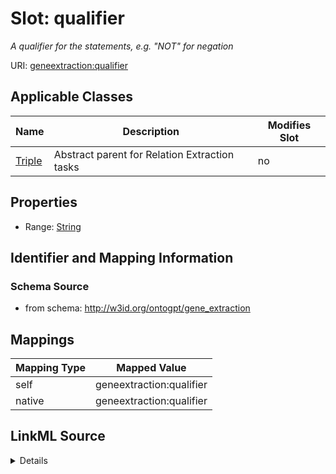 

# Slot: qualifier


_A qualifier for the statements, e.g. "NOT" for negation_



URI: [geneextraction:qualifier](http://w3id.org/ontogpt/gene_extractionqualifier)



<!-- no inheritance hierarchy -->





## Applicable Classes

| Name | Description | Modifies Slot |
| --- | --- | --- |
| [Triple](Triple.md) | Abstract parent for Relation Extraction tasks |  no  |







## Properties

* Range: [String](String.md)





## Identifier and Mapping Information







### Schema Source


* from schema: http://w3id.org/ontogpt/gene_extraction




## Mappings

| Mapping Type | Mapped Value |
| ---  | ---  |
| self | geneextraction:qualifier |
| native | geneextraction:qualifier |




## LinkML Source

<details>
```yaml
name: qualifier
description: A qualifier for the statements, e.g. "NOT" for negation
from_schema: http://w3id.org/ontogpt/gene_extraction
rank: 1000
alias: qualifier
owner: Triple
domain_of:
- Triple
range: string

```
</details>